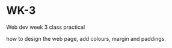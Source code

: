 # WK-3
Web dev week 3 class practical

how to design the web page, add colours, margin and paddings.
